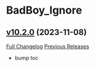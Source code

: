 # BadBoy_Ignore

## [v10.2.0](https://github.com/funkydude/BadBoy_Ignore/tree/v10.2.0) (2023-11-08)
[Full Changelog](https://github.com/funkydude/BadBoy_Ignore/compare/v10.1.5...v10.2.0) [Previous Releases](https://github.com/funkydude/BadBoy_Ignore/releases)

- bump toc  
